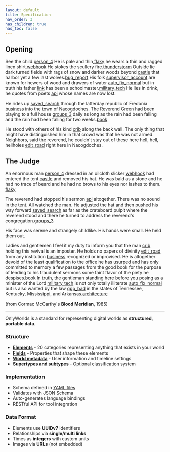 ```yaml
---
layout: default
title: Specification
nav_order: 3
has_children: true
has_toc: false
---     
```


## Opening

See the child.<a href="/docs/specification/element_categories/Character" title="Character"><span class="material-symbols-outlined">person_4</span></a>
He is pale and thin,<a href="/docs/specification/element_categories/Trait" title="Trait"><span class="material-symbols-outlined">flaky</span></a> he wears a thin and ragged linen shirt.<a href="/docs/specification/element_categories/Object" title="Object"><span class="material-symbols-outlined">webhook</span></a> He stokes the scullery fire.<a href="/docs/specification/element_categories/Phenomenon" title="Phenomenon"><span class="material-symbols-outlined">thunderstorm</span></a> Outside lie dark turned fields with rags of snow and darker woods beyond <a href="/docs/specification/element_categories/Location" title="Location"><span class="material-symbols-outlined">castle</span></a> that harbor yet a few last wolves.<a href="/docs/specification/element_categories/Creature" title="Creature"><span class="material-symbols-outlined">bug_report</span></a> His folk <a href="/docs/specification/element_categories/Family" title="Family"><span class="material-symbols-outlined">supervisor_account</span></a> are known for hewers of wood and drawers of water <a href="/docs/specification/element_categories/Ability" title="Ability"><span class="material-symbols-outlined">auto_fix_normal</span></a> but in truth his father <a href="/docs/specification/element_categories/Relation" title="Relation"><span class="material-symbols-outlined">link</span></a> has been a schoolmaster.<a href="/docs/specification/element_categories/Title" title="Title"><span class="material-symbols-outlined">military_tech</span></a> He lies in drink, he quotes from poets <a href="/docs/specification/element_categories/Construct" title="Construct"><span class="material-symbols-outlined">api</span></a> whose names are now lost.

He rides up <a href="/docs/specification/element_categories/Event" title="Event"><span class="material-symbols-outlined">saved_search</span></a> through the latterday republic of Fredonia <a href="/docs/specification/element_categories/Institution" title="Institution"><span class="material-symbols-outlined">business</span></a> into the town of
Nacogdoches. The Reverend Green had been playing to a full house <a href="/docs/specification/element_categories/Collective" title="Collective"><span class="material-symbols-outlined">groups_3</span></a> daily as long as the rain had
been falling and the rain had been falling for two weeks.<a href="/docs/specification/element_categories/Narrative" title="Narrative"><span class="material-symbols-outlined">book</span></a>

He stood with others of his kind <a href="/docs/specification/element_categories/Species" title="Species"><span class="material-symbols-outlined">crib</span></a> along the back wall. The only thing that might have
distinguished him in that crowd was that he was not armed. Neighbors, said the reverend, he couldn't stay out of these here hell,
hell, hellholes <a href="/docs/specification/element_categories/Language" title="Language"><span class="material-symbols-outlined">edit_road</span></a> right here in Nacogdoches.



## The Judge

 

An enormous man <a href="/docs/specification/element_categories/Character" title="Character"><span class="material-symbols-outlined">person_4</span></a> dressed in an oilcloth slicker <a href="/docs/specification/element_categories/Object" title="Object"><span class="material-symbols-outlined">webhook</span></a> had entered the tent <a href="/docs/specification/element_categories/Location" title="Location"><span class="material-symbols-outlined">castle</span></a>
and removed his hat. He was bald as a stone and he had no trace of beard and he had
no brows to his eyes nor lashes to them. <a href="/docs/specification/element_categories/Trait" title="Trait"><span class="material-symbols-outlined">flaky</span></a>

The reverend had stopped his sermon <a href="/docs/specification/element_categories/Construct" title="Construct"><span class="material-symbols-outlined">api</span></a> altogether. There was no sound in the tent.
All watched the man. He adjusted the hat and then pushed his way forward <a href="/docs/specification/element_categories/Event" title="Event"><span class="material-symbols-outlined">saved_search</span></a> as far as the
crateboard pulpit where the reverend stood and there he turned to address the
reverend's congregation.<a href="/docs/specification/element_categories/Collective" title="Collective"><span class="material-symbols-outlined">groups_3</span></a>

His face was serene and strangely childlike. His hands were small. He held them out.


Ladies and gentlemen I feel it my duty to inform you that the man <a href="/docs/specification/element_categories/Species" title="Species"><span class="material-symbols-outlined">crib</span></a> holding this revival is an imposter. He holds no papers of divinity <a href="/docs/specification/element_categories/Language" title="Language"><span class="material-symbols-outlined">edit_road</span></a> from any institution <a href="/docs/specification/element_categories/Institution" title="Institution"><span class="material-symbols-outlined">business</span></a> recognized or
improvised. He is altogether devoid of the least qualification to the office he has
usurped and has only committed to memory a few passages from the good book for the
purpose of lending to his fraudulent sermons some faint flavor of the piety he despises.<a href="/docs/specification/element_categories/Narrative" title="Narrative"><span class="material-symbols-outlined">book</span></a>
In truth, the gentleman standing here before you posing as a minister of the Lord <a href="/docs/specification/element_categories/Title" title="Title"><span class="material-symbols-outlined">military_tech</span></a> is not
only totally illiterate <a href="/docs/specification/element_categories/Ability" title="Ability"><span class="material-symbols-outlined">auto_fix_normal</span></a> but is also wanted by the law <a href="/docs/specification/element_categories/Law" title="Law"><span class="material-symbols-outlined">gpp_bad</span></a> in the states of Tennessee, Kentucky,
Mississippi, and Arkansas.<a href="/docs/specification/element_categories/Zone" title="Zone"><span class="material-symbols-outlined">architecture</span></a>


(from Cormac McCarthy's **Blood Meridian**, 1985)


---

OnlyWorlds is a standard for representing digital worlds as **structured, portable data**. 

### Structure
- **[Elements](element_categories/)** - 20 categories representing anything that exists in your world
- **[Fields](fields.md)** - Properties that shape these elements
- **[World metadata](world-metadata.md)** - User information and timeline settings
- **[Supertypes and subtypes](supertypes_and_subtypes.md)** - Optional classification system

### Implementation
- Schema defined in [YAML files](https://github.com/OnlyWorlds/OnlyWorlds/tree/main/schema)
- Validates with JSON Schema
- Auto-generates language bindings
- RESTful API for tool integration

### Data Format
- Elements use **UUIDv7** identifiers
- Relationships via **single/multi links**
- Times as **integers** with custom units
- Images via **URLs** (not embedded)

